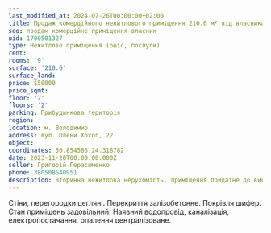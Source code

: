 ```yaml
---
last_modified_at: 2024-07-26T00:00:00+02:00
title: Продаж комерційного нежитлового приміщення 210.6 м² від власника на Олени Хохол
seo: продам комерційне приміщення власник
uid: 1700501327
type: Нежитлове приміщення (офіс, послуги)
rent:
rooms: '9'
surface: '210.6'
surface_land:
price: $50000
price_sqmt:
floor: '2'
floors: '2'
parking: Прибудинкова територія
region:
location: м. Володимир
address: вул. Олени Хохол, 22
object:
coordinates: 50.854586,24.318782
date: 2023-11-20T00:00:00.000Z
seller: Григорій Герасименко
phone: 380508640951
description: Вторинна нежитлова нерухомість, приміщення придатне до використання
---
```


Стіни, перегородки цегляні. Перекриття залізобетонне. Покрівля шифер. Стан приміщень задовільний. Наявний водопровід, каналізація, електропостачання, опалення централізоване.
